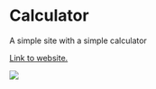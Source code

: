 
# Calculator

A simple site with a simple calculator



[Link to website.](https://michota.github.io/calculator/)


![](https://i.imgur.com/MLyEcdv.png)

